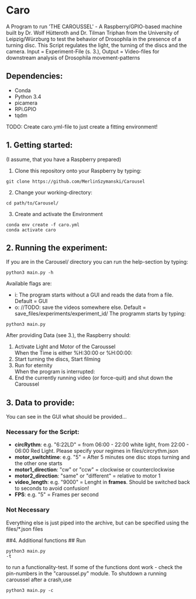 # Caro #
A Program to run 'THE CAROUSSEL' - A Raspberry/GPIO-based machine built by Dr. Wolf Hütteroth and Dr. Tilman Triphan from the University of Leipzig/Würzburg to test the behavior of Drosophila in the presence of a turning disc. This Script regulates the light, the turning of the discs and the camera. Input = Experiment-File (s. 3.), Output = Video-files for downstream analysis of Drosophila movement-patterns

## Dependencies: ##
- Conda
- Python 3.4
- picamera
- RPi.GPIO
- tqdm

TODO: Create caro.yml-file to just create a fitting environment!

## 1. Getting started: ##
(I assume, that you have a Raspberry prepared)
1. Clone this repository onto your Raspberry by typing:
<pre><code>git clone https://github.com/MerlinSzymanski/Carousel</code></pre>
2. Change your working-directory:
<pre><code>cd path/to/Carousel/</code></pre>
3. Create and activate the Environment
<pre><code>conda env create -f caro.yml
conda activate caro </code></pre>

## 2. Running the experiment: ##
If you are in the Carousel/ directory you can run the help-section by typing:
<pre><code>python3 main.py -h</code></pre>
Available flags are: 
- i: The program starts without a GUI and reads the data from a file. Default = GUI
- o: //TODO: save the videos somewhere else. Default = save_files/experiments/experiment_id/
The programm starts by typing: 
<pre><code>python3 main.py</code></pre>
After providing Data (see 3.), the Raspberry should:
1. Activate Light and Motor of the Caroussel    
When the Time is either %H:30:00 or %H:00:00:
2. Start turning the discs, Start filming
3. Run for eternity     
When the program is interrupted:
4. End the currently running video (or force-quit) and shut down the Caroussel

## 3. Data to provide: ##
You can see in the GUI what should be provided...
### Necessary for the Script: ###
- **circRythm**: e.g. "6:22LD" = from 06:00 - 22:00 white light, from 22:00 - 06:00 Red Light. Please specify your regimes in files/circrythm.json
- **motor_switchtime**: e.g. "5" = After 5 minutes one disc stops turning and the other one starts
- **motor1_direction**: "cw" or "ccw" = clockwise or counterclockwise
- **motor2_direction**: "same" or "different" = relative to motor 1
- **video_length**: e.g. "9000" = Lenght in **frames**. Should be switched back to seconds to avoid confusion!
- **FPS**: e.g. "5" = Frames per second
### Not Necessary ###
Everything else is just piped into the archive, but can be specified using the files/\*.json files 

##4. Additional functions ##
Run <pre><code>python3 main.py -t</code></pre> to run a functionality-test.
If some of the functions dont work - check the pin-numbers in the "caroussel.py" module.
To shutdown a running caroussel after a crash,use
<pre><code>python3 main.py -c</code></pre>  

